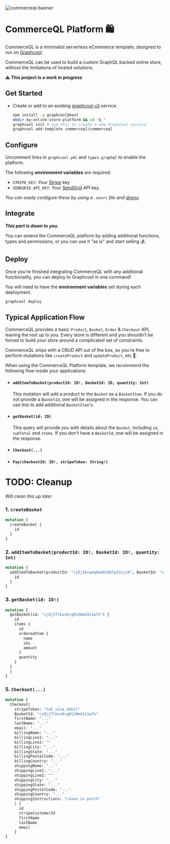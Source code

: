 ![commerceql-banner](https://i.imgur.com/XKzkoPt.png)

# CommerceQL Platform 🛍

CommerceQL is a minimalist serverless eCommerce template, designed to run on [Graphcool](https://graph.cool).

CommerceQL can be used to build a custom GraphQL backed online store, without the limitations of hosted solutions.

**⚠️ This project is a work in progress**

## Get Started

- Create or add to an existing [graphcool-cli](https://github.com/graphcool/graphcool) service.

  ```bash
  npm install -g graphcool@next
  mkdir my-online-store-platform && cd "$_"
  graphcool init # use this to create a new Graphcool service
  graphcool add-template commerceql/commerceql
  ```

## Configure

Uncomment lines in `graphcool.yml` and `types.graphql` to enable the platform.

The following **environment variables** are required:

* `STRIPE_KEY`: Your [Stripe](https://stripe.com) key
* `SENDGRID_API_KEY`: Your [SendGrid](https://sendgrid.com) API key.

_You can easily configure these by using a `.envrc` file and [direnv](https://direnv.net)._

## Integrate

_**This part is down to you.**_

You can extend the CommerceQL platform by adding additional functions, types and permissions, or you can use it "as is" and start selling 💰.

## Deploy

Once you're finished integrating CommerceQL with any additional functionality, you can deploy to Graphcool in one command!

You will need to have the **environment variables** set during each deployment.

  ```bash
  graphcool deploy
  ```

## Typical Application Flow

CommerceQL provides a basic `Product`, `Basket`, `Order` & `Checkout` API, leaving the rest up to you. Every store is different and you shouldn't be forced to build your store around a complicated set of constraints.

CommerceQL ships with a CRUD API out of the box, so you're free to perform mutations like `createProduct` and `updateProduct`, etc 🙌.

When using the CommerceQL Platform template, we recommend the following flow inside your applications:

- #### `addItemToBasket(productId: ID!, BasketId: ID, quantity: Int)`

  This mutation will add a product to the `Basket` as a `BasketItem`. If you do not provide a `BasketId`, one will be assigned in the response. You can use this to add additional `BasketItem`'s.

- #### `getBasket(id: ID)`

  This query will provide you with details about the `Basket`, including `id`, `subTotal` and `items`. If you don't have a `BasketId`, one will be assigned in the response.

- #### `Checkout(...)`

- #### `Pay(checkoutId: ID!, stripeToken: String!)`

# TODO: Cleanup
_Will clean this up later._

### 1. `createBasket`
  ```graphql
  mutation {
    createBasket {
      id
    }
  }
  ```

### 2. `addItemToBasket(productId: ID!, BasketId: ID!, quantity: Int)`
  ```graphql
  mutation {
    addItemToBasket(productId: "cj8j26cweq8wb0166lp32ujz4", BasketId: "cj8j27lkvx8rg0130m43s1w7n", quantity: 3) {
      id
    }
  }
  ```

### 3. `getBasket(id: ID!)`
  ```graphql
  mutation {
    getBasket(id: "cj8j27lkvx8rg0130m43s1w7n") {
      id
      items {
        id
        orderedItem {
          name
          sku
          amount
        }
        quantity
      }
    }
    }
  }
  ```

### 5. `Checkout(...)`
  ```graphql
  mutation {
    Checkout(
      stripeToken: "tok_visa_debit"
      BasketId: "cj8j27lkvx8rg0130m43s1w7n"
      firstName: "..."
      lastName: "..."
      email: "..."
      billingName: "..."
      billingLine1: "..."
      billingLine2: ""
      billingCity: "..."
      billingState: "..."
      billingPostalCode: "..."
      billingCountry: "..."
      shippingName: "..."
      shippingLine1: "..."
      shippingLine2: ""
      shippingCity: "..."
      shippingState: "..."
      shippingPostalCode: "..."
      shippingCountry: "..."
      shippingInstructions: "Leave in porch"
      ) {
        id
        stripeCustomerId
        firstName
        lastName
        email
      }
  }
  ```
